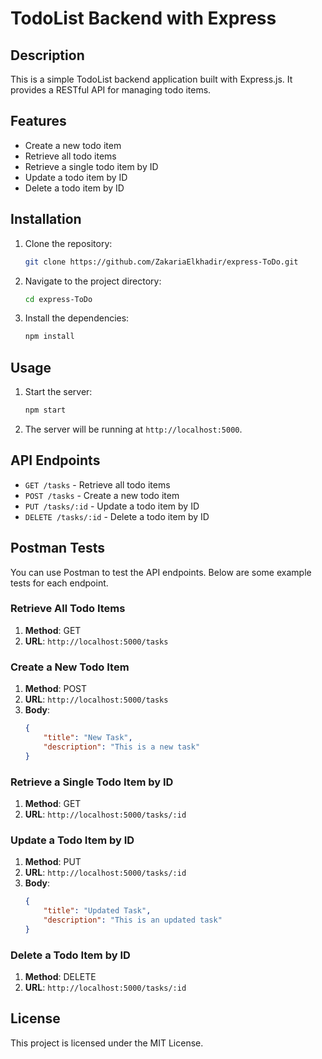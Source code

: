# TodoList Backend with Express

## Description

This is a simple TodoList backend application built with Express.js. It provides a RESTful API for managing todo items.

## Features

- Create a new todo item
- Retrieve all todo items
- Retrieve a single todo item by ID
- Update a todo item by ID
- Delete a todo item by ID

## Installation

1. Clone the repository:
    ```bash
    git clone https://github.com/ZakariaElkhadir/express-ToDo.git
    ```
2. Navigate to the project directory:
    ```bash
    cd express-ToDo
    ```
3. Install the dependencies:
    ```bash
    npm install
    ```

## Usage

1. Start the server:
    ```bash
    npm start
    ```
2. The server will be running at `http://localhost:5000`.

## API Endpoints

- `GET /tasks` - Retrieve all todo items
- `POST /tasks` - Create a new todo item
- `PUT /tasks/:id` - Update a todo item by ID
- `DELETE /tasks/:id` - Delete a todo item by ID

## Postman Tests

You can use Postman to test the API endpoints. Below are some example tests for each endpoint.

### Retrieve All Todo Items

1. **Method**: GET
2. **URL**: `http://localhost:5000/tasks`

### Create a New Todo Item

1. **Method**: POST
2. **URL**: `http://localhost:5000/tasks`
3. **Body**: 
    ```json
    {
        "title": "New Task",
        "description": "This is a new task"
    }
    ```

### Retrieve a Single Todo Item by ID

1. **Method**: GET
2. **URL**: `http://localhost:5000/tasks/:id`

### Update a Todo Item by ID

1. **Method**: PUT
2. **URL**: `http://localhost:5000/tasks/:id`
3. **Body**: 
    ```json
    {
        "title": "Updated Task",
        "description": "This is an updated task"
    }


### Delete a Todo Item by ID

1. **Method**: DELETE
2. **URL**: `http://localhost:5000/tasks/:id`

## License

This project is licensed under the MIT License.
